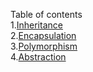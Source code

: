 Table of contents </br>
1.<a href="https://www.geeksforgeeks.org/inheritance-in-java/">Inheritance</a> </br>
2.<a href="https://www.geeksforgeeks.org/encapsulation-in-java/">Encapsulation</a> </br>
3.<a href="https://www.geeksforgeeks.org/polymorphism-in-java/">Polymorphism</a> </br>
4.<a href="https://www.tutorialspoint.com/java/java_abstraction.htm/">Abstraction</a> </br>
